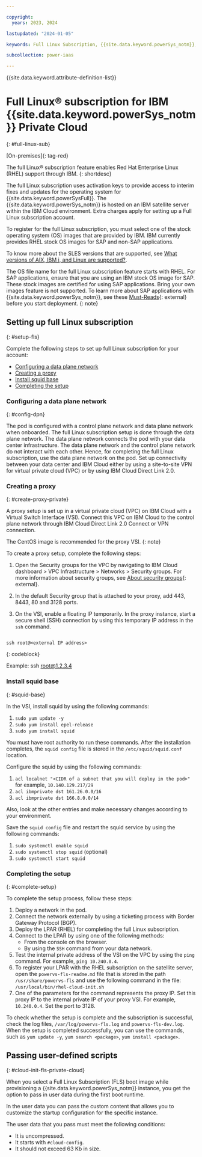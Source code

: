 ```yaml
---

copyright:
  years: 2023, 2024

lastupdated: "2024-01-05"

keywords: Full Linux Subscription, {{site.data.keyword.powerSys_notm}}, private cloud, install squid base, creating proxy

subcollection: power-iaas

---
```


{{site.data.keyword.attribute-definition-list}}

# Full Linux&reg; subscription for IBM {{site.data.keyword.powerSys_notm}} Private Cloud
{: #full-linux-sub}

[On-premises]{: tag-red}

The full Linux&reg; subscription feature enables Red Hat Enterprise Linux (RHEL) support through IBM.
{: shortdesc}

The full Linux subscription uses activation keys to provide access to interim fixes and updates for the operating system for {{site.data.keyword.powerSysFull}}. The {{site.data.keyword.powerSys_notm}} is hosted on an IBM satellite server within the IBM Cloud environment. Extra charges apply for setting up a Full Linux subscription account.

To register for the full Linux subscription, you must select one of the stock operating system (OS) images that are provided by IBM. IBM currently provides RHEL stock OS images for SAP and non-SAP applications.

To know more about the SLES versions that are supported, see [What versions of AIX, IBM i, and Linux are supported?](/docs/power-iaas?topic=power-iaas-powervs-faqs#os-versions).

The OS file name for the full Linux subscription feature starts with RHEL. For SAP applications, ensure that you are using an IBM stock OS image for SAP. These stock images are certified for using SAP applications. Bring your own images feature is not supported. To learn more about SAP applications with {{site.data.keyword.powerSys_notm}}, see these [Must-Reads](https://cloud.ibm.com/docs/sap?topic=sap-power-vs-planning-items){: external} before you start deployment.
{: note}

## Setting up full Linux subscription
{: #setup-fls}

Complete the following steps to set up full Linux subscription for your account:

* [Configuring a data plane network](/docs/power-iaas?topic=power-iaas-full-linux-sub#config-dpn)
* [Creating a proxy](/docs/power-iaas?topic=power-iaas-full-linux-sub#create-proxy-private)
* [Install squid base](/docs/power-iaas?topic=power-iaas-full-linux-sub#squid-base)
* [Completing the setup](/docs/power-iaas?topic=power-iaas-full-linux-sub#complete-setup)

### Configuring a data plane network
{: #config-dpn}

The pod is configured with a control plane network and data plane network when onboarded. The full Linux subscription setup is done through the data plane network. The data plane network connects the pod with your data center infrastructure. The data plane network and the control plane network do not interact with each other. Hence, for completing the full Linux subscription, use the data plane network on the pod. Set up connectivity between your data center and IBM Cloud either by using a site-to-site VPN for virtual private cloud (VPC) or by using IBM Cloud Direct Link 2.0.

### Creating a proxy
{: #create-proxy-private}

A proxy setup is set up in a virtual private cloud (VPC) on IBM Cloud with a Virtual Switch Interface (VSI). Connect this VPC on IBM Cloud to the control plane network through IBM Cloud Direct Link 2.0 Connect or VPN connection.

The CentOS image is recommended for the proxy VSI.
{: note}

To create a proxy setup, complete the following steps:

1. Open the Security groups for the VPC by navigating to IBM Cloud dashboard > VPC Infrastructure > Networks > Security groups. For more information about security groups, see [About security groups](/docs/vpc?topic=vpc-using-security-groups){: external}.

2. In the default Security group that is attached to your proxy, add 443, 8443, 80 and 3128 ports.

3. On the VSI, enable a floating IP temporarily. In the proxy instance, start a secure shell (SSH) connection by using this temporary IP address in the `ssh` command.

```text

ssh root@<external IP address>
```
{: codeblock}

Example: ssh root@1.2.3.4

### Install squid base
{: #squid-base}

In the VSI, install squid by using the following commands:
1. `sudo yum update -y`
2. `sudo yum install epel-release`
3. `sudo yum install squid`

You must have root authority to run these commands. After the installation completes, the `squid config` file is stored in the `/etc/squid/squid.conf` location.

Configure the squid by using the following commands:
1. `acl localnet "<CIDR of a subnet that you will deploy in the pod>"`
      for example, `10.140.129.217/29`
2. `acl ibmprivate dst 161.26.0.0/16`
3. `acl ibmprivate dst 166.8.0.0/14`

Also, look at the other entries and make necessary changes according to your environment.

Save the `squid config` file and restart the squid service by using the following commands:
1. `sudo systemctl enable squid`
2. `sudo systemctl stop squid` (optional)
3. `sudo systemctl start squid`

### Completing the setup
{: #complete-setup}

To complete the setup process, follow these steps:
1. Deploy a network in the pod.
2. Connect the network externally by using a ticketing process with Border Gateway Protocol (BGP).
3. Deploy the LPAR (RHEL) for completing the full Linux subscription.
4. Connect to the LPAR by using one of the following methods:
   * From the console on the browser.
   * By using the `SSH` command from your data network.
5. Test the internal private address of the VSI on the VPC by using the `ping` command. For example, `ping 10.240.0.4`.
6. To register your LPAR with the RHEL subscription on the satellite server, open the `powervs-fls-readme.md` file that is stored in the path `/usr/share/powervs-fls` and use the following command in the file:
    `/usr/local/bin/rhel-cloud-init.sh`
7. One of the parameters for the command represents the proxy IP. Set this proxy IP to the internal private IP of your proxy VSI. For example, `10.240.0.4`. Set the port to 3128.

To check whether the setup is complete and the subscription is successful, check the log files, `/var/log/powervs-fls.log` and `powervs-fls-dev.log`. When the setup is completed successfully, you can use the commands, such as `yum update -y`, `yum search <package>`, `yum install <package>`.


<!-- Q2 -->
## Passing user-defined scripts
{: #cloud-init-fls-private-cloud}

When you select a Full Linux Subscription (FLS) boot image while provisioning a {{site.data.keyword.powerSys_notm}} instance, you get the option to pass in user data during the first boot runtime.

In the user data you can pass the custom content that allows you to customize the startup configuration for the specific instance.

The user data that you pass must meet the following conditions:
-  It is uncompressed.
-  It starts with `#cloud-config`.
-  It should not exceed 63 Kb in size.

<!-- Q2 -->
